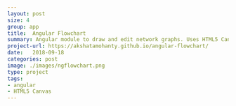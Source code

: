 ```yaml
---
layout: post
size: 4
group: app
title:  Angular Flowchart
summary: Angular module to draw and edit network graphs. Uses HTML5 Canvas to draw edges. 
project-url: https://akshatamohanty.github.io/angular-flowchart/
date:   2018-09-18
categories: post
image: ./images/ngflowchart.png
type: project
tags: 
- angular
- HTML5 Canvas
---
```

